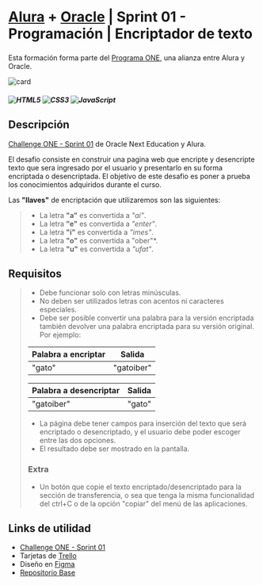 # [Alura](https://www.aluracursos.com/) + [Oracle](https://www.oracle.com/lad/) | Sprint 01 - Programación | Encriptador de texto
###
Esta formación forma parte del [Programa ONE](https://www.aluracursos.com/challenges/oracle-one/), una alianza entre Alura y Oracle.

<img alt="card" src="https://cdn1.gnarususercontent.com.br/6/408785/217bbdb0-d321-4e7b-be86-7b6472c85a60.png" />

##### ![HTML5](https://img.shields.io/badge/html5-%23E34F26.svg?style=for-the-badge&logo=html5&logoColor=white) ![CSS3](https://img.shields.io/badge/css3-%231572B6.svg?style=for-the-badge&logo=css3&logoColor=white) ![JavaScript](https://img.shields.io/badge/javascript-%23323330.svg?logo=javascript&logoColor=%23F7DF1E&style=for-the-badge)

## Descripción
[Challenge ONE - Sprint 01](https://www.aluracursos.com/challenges/oracle-one/sprint01-construye-un-encriptador-texto-con-javascript) de Oracle Next Education y Alura.

El desafio consiste en construir una pagina web que encripte y desencripte texto que sera ingresado por el usuario y presentarlo en su forma encriptada o desencriptada. El objetivo de este desafio es poner a prueba los conocimientos adquiridos durante el curso.

Las **"llaves"** de encriptación que utilizaremos son las siguientes:
>- La letra **"a"** es convertida a *"ai"*.
>- La letra **"e"** es convertida a *"enter"*.
>- La letra **"i"** es convertida a *"imes"*.
>- La letra **"o"** es convertida a "ober"*.
>- La letra **"u"** es convertida a *"ufat"*.

## Requisitos
>- Debe funcionar solo con letras minúsculas.
>- No deben ser utilizados letras con acentos ni caracteres especiales.
>- Debe ser posible convertir una palabra para la versión encriptada también devolver una palabra encriptada para su versión original. Por ejemplo:
>
> | Palabra a encriptar | Salida |
> |--|--|
> |"gato"| "gatoiber"|
>
> | Palabra a desencriptar | Salida |
> |--|--|
> |"gatoiber"| "gato"|
>
>- La página debe tener campos para inserción del texto que será encriptado o desencriptado, y el usuario debe poder escoger entre las dos opciones.
>- El resultado debe ser mostrado en la pantalla.
>### Extra
>- Un botón que copie el texto encriptado/desencriptado para la sección de transferencia, o sea que tenga la misma funcionalidad del ctrl+C o de la opción "copiar" del menú de las aplicaciones.

## Links de utilidad
- [Challenge ONE - Sprint 01](https://www.aluracursos.com/challenges/oracle-one/sprint01-construye-un-encriptador-texto-con-javascript)
- Tarjetas de [Trello](https://trello.com/b/WTdfcewC/encriptador-de-texto-alura-challenges-one)
- Diseño en [Figma](https://www.figma.com/file/trP3p5nEh7XUyB3n2bomjP/Alura-Challenge---Desaf%C3%ADo-1---L%C3%B3gica)
- [Repositorio Base](https://github.com/alura-challenges/challenge-one-encriptador-latam)

